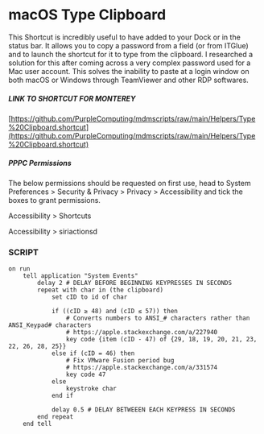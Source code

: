
# macOS Type Clipboard
This Shortcut is incredibly useful to have added to your Dock or in the status bar. It allows you to copy a password from a field (or from ITGlue) and to launch the shortcut for it to type from the clipboard. I researched a solution for this after coming across a very complex password used for a Mac user account. This solves the inability to paste at a login window on both macOS or Windows through TeamViewer and other RDP softwares.

##### LINK TO SHORTCUT FOR MONTEREY
[https://github.com/PurpleComputing/mdmscripts/raw/main/Helpers/Type%20Clipboard.shortcut](https://github.com/PurpleComputing/mdmscripts/raw/main/Helpers/Type%20Clipboard.shortcut)
##### PPPC Permissions
The below permissions should be requested on first use, head to System Preferences > Security & Privacy > Privacy > Accessibility and tick the boxes to grant permissions.

Accessibility > Shortcuts

Accessibility > siriactionsd

### SCRIPT
```
on run
	tell application "System Events"
		delay 2 # DELAY BEFORE BEGINNING KEYPRESSES IN SECONDS
		repeat with char in (the clipboard)
			set cID to id of char
			
			if ((cID ≥ 48) and (cID ≤ 57)) then
				# Converts numbers to ANSI_# characters rather than ANSI_Keypad# characters
				# https://apple.stackexchange.com/a/227940
				key code {item (cID - 47) of {29, 18, 19, 20, 21, 23, 22, 26, 28, 25}}
			else if (cID = 46) then
				# Fix VMware Fusion period bug
				# https://apple.stackexchange.com/a/331574
				key code 47
			else
				keystroke char
			end if
			
			delay 0.5 # DELAY BETWEEEN EACH KEYPRESS IN SECONDS
		end repeat
	end tell
```

